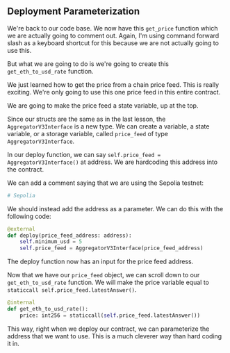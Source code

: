 ## Deployment Parameterization

We're back to our code base.  We now have this `get_price` function which we are actually going to comment out. Again, I'm using command forward slash as a keyboard shortcut for this because we are not actually going to use this. 

But what we are going to do is we're going to create this `get_eth_to_usd_rate` function. 

We just learned how to get the price from a chain price feed. This is really exciting.  We're only going to use this one price feed in this entire contract. 

We are going to make the price feed a state variable, up at the top.

Since our structs are the same as in the last lesson, the `AggregatorV3Interface` is a new type.  We can create a variable, a state variable, or a storage variable, called `price_feed` of type `AggregatorV3Interface`. 

In our deploy function, we can say `self.price_feed = AggregatorV3Interface()` at address.  We are hardcoding this address into the contract.

We can add a comment saying that we are using the Sepolia testnet: 

```python
# Sepolia
```

We should instead add the address as a parameter. We can do this with the following code:

```python
@external
def deploy(price_feed_address: address):
    self.minimum_usd = 5
    self.price_feed = AggregatorV3Interface(price_feed_address)
```

The deploy function now has an input for the price feed address. 

Now that we have our `price_feed` object, we can scroll down to our `get_eth_to_usd_rate` function.  We will make the price variable equal to `staticcall self.price_feed.latestAnswer()`.

```python
@internal
def get_eth_to_usd_rate():
    price: int256 = staticcall(self.price_feed.latestAnswer())
```

This way, right when we deploy our contract, we can parameterize the address that we want to use.  This is a much cleverer way than hard coding it in. 
